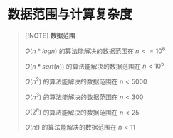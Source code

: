 # 数据范围与计算复杂度

> [!NOTE] **数据范围**
>
> $O(n *logn)$ 的算法能解决的数据范围在 $n <= 10^6$
>
> $O(n*sqrt(n))$ 的算法能解决的数据范围在 $n < 10^5$
>
> $O(n^2)$ 的算法能解决的数据范围在 $n < 5000$
>
> $O(n^3)$ 的算法能解决的数据范围在 $n < 300$
>
> $O(2^n)$ 的算法能解决的数据范围在 $n < 25$
>
> $O(n!)$ 的算法能解决的数据范围在 $n < 11$

